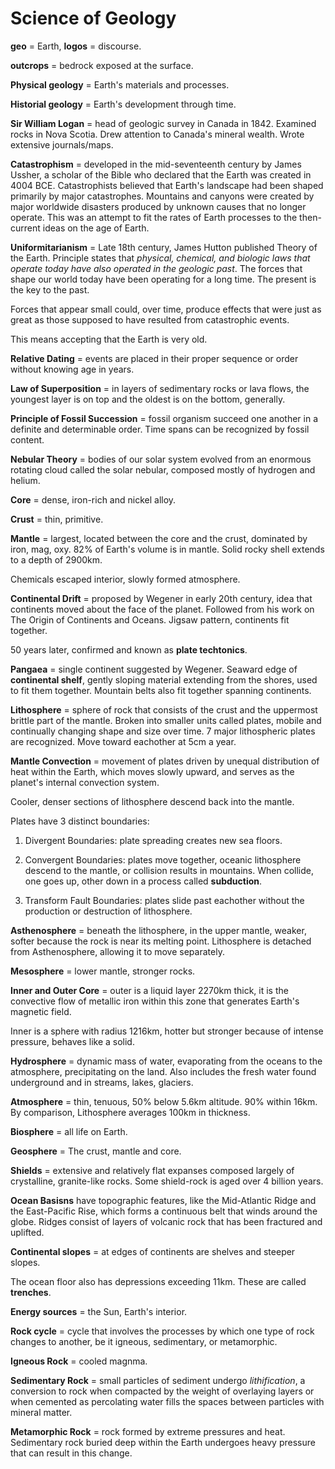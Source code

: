 # Science of Geology

**geo** = Earth, **logos** = discourse.

**outcrops** = bedrock exposed at the surface.

**Physical geology** = Earth's materials and processes.

**Historial geology** = Earth's development through time.

**Sir William Logan** = head of geologic survey in Canada in 1842. Examined rocks in Nova Scotia. Drew attention to Canada's mineral wealth. Wrote extensive journals/maps.

**Catastrophism** = developed in the mid-seventeenth century by James Ussher, a scholar of the Bible who declared that the Earth was created in 4004 BCE. Catastrophists believed that Earth's landscape had been shaped primarily by major catastrophes. Mountains and canyons were created by major worldwide disasters produced by unknown causes that no longer operate. This was an attempt to fit the rates of Earth processes to the then-current ideas on the age of Earth.

**Uniformitarianism** = Late 18th century, James Hutton published Theory of the Earth. Principle states that *physical, chemical, and biologic laws that operate today have also operated in the geologic past*. The forces that shape our world today have been operating for a long time. The present is the key to the past.

Forces that appear small could, over time, produce effects that were just as great as those supposed to have resulted from catastrophic events.

This means accepting that the Earth is very old.

**Relative Dating** = events are placed in their proper sequence or order without knowing age in years.

**Law of Superposition** = in layers of sedimentary rocks or lava flows, the youngest layer is on top and the oldest is on the bottom, generally.

**Principle of Fossil Succession** = fossil organism succeed one another in a definite and determinable order. Time spans can be recognized by fossil content.

**Nebular Theory** = bodies of our solar system evolved from an enormous rotating cloud called the solar nebular, composed mostly of hydrogen and helium.

**Core** = dense, iron-rich and nickel alloy.

**Crust** = thin, primitive.

**Mantle** = largest, located between the core and the crust, dominated by iron, mag, oxy. 82% of Earth's volume is in mantle. Solid rocky shell extends to a depth of 2900km.

Chemicals escaped interior, slowly formed atmosphere.

**Continental Drift** = proposed by Wegener in early 20th century, idea that continents moved about the face of the planet. Followed from his work on The Origin of Continents and Oceans. Jigsaw pattern, continents fit together.

50 years later, confirmed and known as **plate techtonics**.

**Pangaea** = single continent suggested by Wegener. Seaward edge of **continental shelf**, gently sloping material extending from the shores, used to fit them together. Mountain belts also fit together spanning continents.

**Lithosphere** = sphere of rock that consists of the crust and the uppermost brittle part of the mantle. Broken into smaller units called plates, mobile and continually changing shape and size over time. 7 major lithospheric plates are recognized. Move toward eachother at 5cm a year.

**Mantle Convection** = movement of plates driven by unequal distribution of heat within the Earth, which moves slowly upward, and serves as the planet's internal convection system.

Cooler, denser sections of lithosphere descend back into the mantle.

Plates have 3 distinct boundaries:

1. Divergent Boundaries: plate spreading creates new sea floors.

2. Convergent Boundaries: plates move together, oceanic lithosphere descend to the mantle, or collision results in mountains. When collide, one goes up, other down in a process called **subduction**.

3. Transform Fault Boundaries: plates slide past eachother without the production or destruction of lithosphere.

**Asthenosphere** = beneath the lithosphere, in the upper mantle, weaker, softer because the rock is near its melting point. Lithosphere is detached from Asthenosphere, allowing it to move separately.

**Mesosphere** = lower mantle, stronger rocks.

**Inner and Outer Core** = outer is a liquid layer 2270km thick, it is the convective flow of metallic iron within this zone that generates Earth's magnetic field.

Inner is a sphere with radius 1216km, hotter but stronger because of intense pressure, behaves like a solid.

**Hydrosphere** = dynamic mass of water, evaporating from the oceans to the atmosphere, precipitating on the land. Also includes the fresh water found underground and in streams, lakes, glaciers.

**Atmosphere** = thin, tenuous, 50% below 5.6km altitude. 90% within 16km. By comparison, Lithosphere averages 100km in thickness.

**Biosphere** = all life on Earth.

**Geosphere** = The crust, mantle and core.

**Shields** = extensive and relatively flat expanses composed largely of crystalline, granite-like rocks. Some shield-rock is aged over 4 billion years.

**Ocean Basisns** have topographic features, like the Mid-Atlantic Ridge and the East-Pacific Rise, which forms a continuous belt that winds around the globe. Ridges consist of layers of volcanic rock that has been fractured and uplifted.

**Continental slopes** = at edges of continents are shelves and steeper slopes.

The ocean floor also has depressions exceeding 11km. These are called **trenches**.

**Energy sources** = the Sun, Earth's interior.

**Rock cycle** = cycle that involves the processes by which one type of rock changes to another, be it igneous, sedimentary, or metamorphic.

**Igneous Rock** = cooled magnma.

**Sedimentary Rock** = small particles of sediment undergo *lithification*, a conversion to rock when compacted by the weight of overlaying layers or when cemented as percolating water fills the spaces between particles with mineral matter.

**Metamorphic Rock** = rock formed by extreme pressures and heat. Sedimentary rock buried deep within the Earth undergoes heavy pressure that can result in this change.

